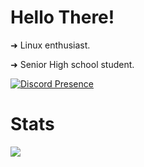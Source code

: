 # Hello There!



➜ Linux enthusiast.

➜ Senior High school student.





[![Discord Presence](https://lanyard.cnrad.dev/api/731531796982005800)](https://discord.com/users/731531796982005800)
# Stats

<img align="left" wdith="47%" src="https://github-readme-stats.vercel.app/api?username=LaufeyDev&show_icons=true&theme=tokyonight" />












